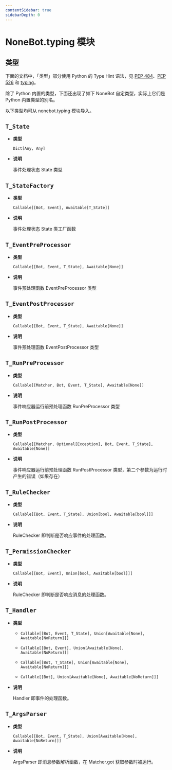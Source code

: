 ```yaml
---
contentSidebar: true
sidebarDepth: 0
---
```


# NoneBot.typing 模块

## 类型

下面的文档中，「类型」部分使用 Python 的 Type Hint 语法，见 [PEP 484](https://www.python.org/dev/peps/pep-0484/)、[PEP 526](https://www.python.org/dev/peps/pep-0526/) 和 [typing](https://docs.python.org/3/library/typing.html)。

除了 Python 内置的类型，下面还出现了如下 NoneBot 自定类型，实际上它们是 Python 内置类型的别名。

以下类型均可从 nonebot.typing 模块导入。


## `T_State`


* **类型**

    `Dict[Any, Any]`



* **说明**

    事件处理状态 State 类型




## `T_StateFactory`


* **类型**

    `Callable[[Bot, Event], Awaitable[T_State]]`



* **说明**

    事件处理状态 State 类工厂函数




## `T_EventPreProcessor`


* **类型**

    `Callable[[Bot, Event, T_State], Awaitable[None]]`



* **说明**

    事件预处理函数 EventPreProcessor 类型




## `T_EventPostProcessor`


* **类型**

    `Callable[[Bot, Event, T_State], Awaitable[None]]`



* **说明**

    事件预处理函数 EventPostProcessor 类型




## `T_RunPreProcessor`


* **类型**

    `Callable[[Matcher, Bot, Event, T_State], Awaitable[None]]`



* **说明**

    事件响应器运行前预处理函数 RunPreProcessor 类型




## `T_RunPostProcessor`


* **类型**

    `Callable[[Matcher, Optional[Exception], Bot, Event, T_State], Awaitable[None]]`



* **说明**

    事件响应器运行前预处理函数 RunPostProcessor 类型，第二个参数为运行时产生的错误（如果存在）




## `T_RuleChecker`


* **类型**

    `Callable[[Bot, Event, T_State], Union[bool, Awaitable[bool]]]`



* **说明**

    RuleChecker 即判断是否响应事件的处理函数。




## `T_PermissionChecker`


* **类型**

    `Callable[[Bot, Event], Union[bool, Awaitable[bool]]]`



* **说明**

    RuleChecker 即判断是否响应消息的处理函数。




## `T_Handler`


* **类型**

    
    * `Callable[[Bot, Event, T_State], Union[Awaitable[None], Awaitable[NoReturn]]]`


    * `Callable[[Bot, Event], Union[Awaitable[None], Awaitable[NoReturn]]]`


    * `Callable[[Bot, T_State], Union[Awaitable[None], Awaitable[NoReturn]]]`


    * `Callable[[Bot], Union[Awaitable[None], Awaitable[NoReturn]]]`



* **说明**

    Handler 即事件的处理函数。




## `T_ArgsParser`


* **类型**

    `Callable[[Bot, Event, T_State], Union[Awaitable[None], Awaitable[NoReturn]]]`



* **说明**

    ArgsParser 即消息参数解析函数，在 Matcher.got 获取参数时被运行。
